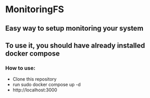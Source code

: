 # MonitoringFS
## Easy way to setup monitoring your system
## To use it, you should have already installed docker compose
### How to use:
- Clone this repository
- run sudo docker compose up  -d
- http://localhost:3000
   
